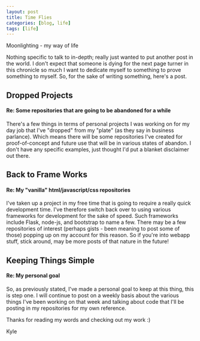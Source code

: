 ```yaml
---
layout: post
title: Time Flies
categories: [blog, life]
tags: [life]
---
```


Moonlighting - my way of life

Nothing specific to talk to in-depth; really just wanted to put another post in the world.  I don't expect that someone is dying for the next page turner in this chronicle so much I want to dedicate myself to something to prove something to myself.  So, for the sake of writing something, here's a post.

## Dropped Projects
#### Re: Some repositories that are going to be abandoned for a while

There's a few things in terms of personal projects I was working on for my day job that I've "dropped" from my "plate" (as they say in business parlance).  Which means there will be some repositories I've created for proof-of-concept and future use that will be in various states of abandon.  I don't have any specific examples, just thought I'd put a blanket disclaimer out there.

## Back to Frame Works
#### Re: My "vanilla" html/javascript/css repositories

I've taken up a project in my free time that is going to require a really quick development time.  I've therefore switch back over to using various frameworks for development for the sake of speed.  Such frameworks include Flask, node-js, and bootstrap to name a few.  There may be a few repositories of interest (perhaps gists - been meaning to post some of those) popping up on my account for this reason.  So if you're into webapp stuff, stick around, may be more posts of that nature in the future!

## Keeping Things Simple
#### Re: My personal goal

So, as previously stated, I've made a personal goal to keep at this thing, this is step one.  I will continue to post on a weekly basis about the various things I've been working on that week and talking about code that I'll be posting in my repositories for my own reference.

Thanks for reading my words and checking out my work :)

Kyle
